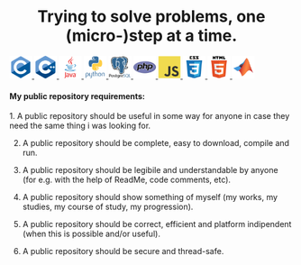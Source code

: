 <h1 align = 'center'>
  Trying to solve problems, one (micro-)step at a time.
</h1>

<p align = 'left'> 
  <a href = '#' target = '_blank' rel = 'noreferrer'> <img src = 'https://raw.githubusercontent.com/devicons/devicon/master/icons/c/c-original.svg'                            alt = 'c logo'          width = '40' height = '40'/> </a> 
  <a href = '#'> <img src = 'https://raw.githubusercontent.com/devicons/devicon/master/icons/cplusplus/cplusplus-original.svg'            alt = 'cplusplus logo'  width = '40' height = '40'/> </a> 
  <a href = '#'> <img src = 'https://raw.githubusercontent.com/devicons/devicon/master/icons/java/java-original-wordmark.svg'             alt = 'java logo'       width = '40' height = '40'/> </a>
  <a href = '#'> <img src = 'https://raw.githubusercontent.com/devicons/devicon/master/icons/python/python-original-wordmark.svg'         alt = 'python logo'     width = '40' height = '40'/> </a> 
  <a href = '#'> <img src = 'https://raw.githubusercontent.com/devicons/devicon/master/icons/postgresql/postgresql-original-wordmark.svg' alt = 'postgresql logo' width = '40' height = '40'/> </a>
  <a href = '#'> <img src = 'https://raw.githubusercontent.com/devicons/devicon/master/icons/php/php-original.svg'                        alt = 'php logo'        width = '40' height = '40'/> </a> 
  <a href = '#'> <img src = 'https://raw.githubusercontent.com/devicons/devicon/master/icons/javascript/javascript-original.svg'          alt = 'javascript logo' width = '40' height = '40'/> </a>
  <a href = '#'> <img src = 'https://raw.githubusercontent.com/devicons/devicon/master/icons/css3/css3-original-wordmark.svg'             alt = 'css3 logo'       width = '40' height = '40'/> </a> 
  <a href = '#'> <img src = 'https://raw.githubusercontent.com/devicons/devicon/master/icons/html5/html5-original-wordmark.svg'           alt = 'html5 logo'      width = '40' height = '40'/> </a> 
  <a href = '#'> <img src = 'https://raw.githubusercontent.com/devicons/devicon/master/icons/matlab/matlab-original.svg'                  alt = 'matlab logo'     width = '40' height = '40'/> </a> 
</p>

<h4 align = 'left'>
  My public repository requirements:
</h4>

<p align = 'left'>
  1. A public repository should be useful in some way for anyone in case they need the same thing i was looking for.
    
  2. A public repository should be complete, easy to download, compile and run.
    
  3. A public repository should be legibile and understandable by anyone (for e.g. with the help of ReadMe, code comments, etc).
    
  4. A public repository should show something of myself (my works, my studies, my course of study, my progression).
    
  5. A public repository should be correct, efficient and platform indipendent (when this is possible and/or useful).
    
  6. A public repository should be secure and thread-safe.
</p>
